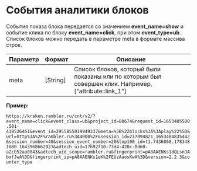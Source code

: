 # События аналитики блоков

События показа блока передается со значением **event\_name=show** и событие клика по блоку **event\_name=click**, при этом **event\_type=ub**. Список блоков можно передать в параметре meta в формате массива строк.

| Параметр | Формат    | Описание                                                                                                 |
| -------- | --------- | -------------------------------------------------------------------------------------------------------- |
| meta     | \[String] | Список блоков, который были показаны или по которым был совершен клик. Например, \["attribute::link\_1"] |

**Пример:**

`https://kraken.rambler.ru/cnt/v2/?event_name=click&event_class=ub&project_id=80674&request_id=1653485500.501-410526461&event_id=2955855019949337&meta=%5B%22blocks%3A%3Aplay%22%5D&url=http%3A%2F%rambler.ru%3A4000%2F&session_id=237994821_1653484835442&session_number=40&session_event_number=20&top100_id=t1.7436868.1783481600.1643968662923&adtech_uid=17b92f10-73d4-420c-8d60-a2cb52aa0843&adtech_uid_scope=rambler.ru&fingerprint=pA8AAENKs1dQLsnJAbxfJwA%3D&fingerprint_ip=pA8AAENKs1eK%2FEUzAaosKwA%3D&version=2.2.3&counter_type`
